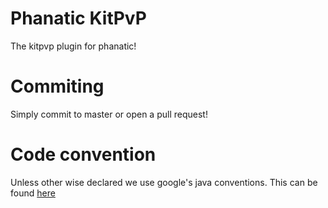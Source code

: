 # Phanatic KitPvP
The kitpvp plugin for phanatic!

# Commiting
Simply commit to master or open a pull request!

# Code convention
Unless other wise declared we use google's java conventions. 
This can be found [here](https://google.github.io/styleguide/savaguide.html)